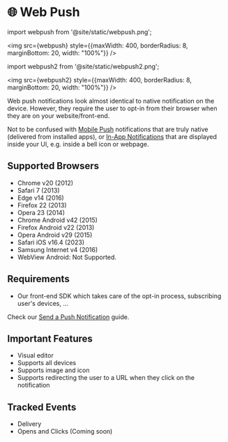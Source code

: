 # 🌐 Web Push

import webpush from '@site/static/webpush.png';

<img src={webpush} style={{maxWidth: 400, borderRadius: 8, marginBottom: 20, width: "100%"}} />
<br/>

import webpush2 from '@site/static/webpush2.png';

<img src={webpush2} style={{maxWidth: 400, borderRadius: 8, marginBottom: 20, width: "100%"}} />

Web push notifications look almost identical to native notification on the device. However, they require the user to opt-in from their browser when they are on your website/front-end.

Not to be confused with [Mobile Push](/mobile-push) notifications that are truly native (delivered from installed apps), or [In-App Notifications](/inapp) that are displayed inside your UI, e.g. inside a bell icon or webpage.

## Supported Browsers

- Chrome v20 (2012)
- Safari 7 (2013)
- Edge v14 (2016)
- Firefox 22 (2013)
- Opera 23 (2014)
- Chrome Android v42 (2015)
- Firefox Android v22 (2013)
- Opera Android v29 (2015)
- Safari iOS v16.4 (2023)
- Samsung Internet v4 (2016)
- WebView Android: Not Supported.

## Requirements

- Our front-end SDK which takes care of the opt-in process, subscribing user's devices, ...

Check our [Send a Push Notification](/guides/web-push) guide.

## Important Features

- Visual editor
- Supports all devices
- Supports image and icon
- Supports redirecting the user to a URL when they click on the notification

## Tracked Events

- Delivery
- Opens and Clicks (Coming soon)
